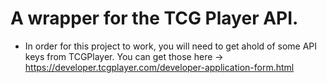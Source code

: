 # A wrapper for the TCG Player API.
- In order for this project to work, you will need to get ahold of some API keys from TCGPlayer. You can get those here -> https://developer.tcgplayer.com/developer-application-form.html
